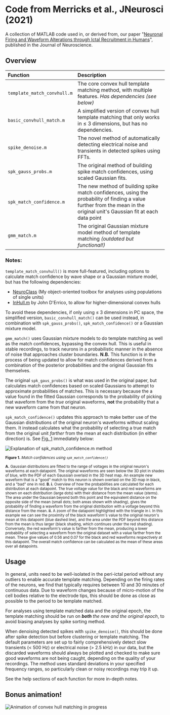 # Code from Merricks et al., JNeurosci (2021)

A collection of MATLAB code used in, or derived from, our paper "[Neuronal Firing and Waveform Alterations through Ictal Recruitment in Humans](https://doi.org/10.1523/JNEUROSCI.0417-20.2020)", published in the Journal of Neuroscience.

## Overview

|             Function            |                                                                                                                Description                                                                                                                |
|:--------------------------------|:------------------------------------------------------------------------------------------------------------------------------------------------------------------------------------------------------------------------------------------|
| ```template_match_convhull.m``` | The core convex hull template matching method, with multiple features. _Has dependencies (see below)_ 		                                                                                                                              |
| ```basic_convhull_match.m```    | A simplified version of convex hull template matching that only works in ≤ 3 dimensions, but has no dependencies.                                                                                                                         |
| ```spike_denoise.m```           | The novel method of automatically detecting electrical noise and transients in detected spikes using FFTs.                                                                                                                                |
| ```spk_gauss_probs.m```         | The original method of building spike match confidences, using scaled Gaussian fits.                                                                                                                                                      |
| ```spk_match_confidence.m```      | The new method of building spike match confidences, using the probability of finding a value further from the mean in the original unit's Gaussian fit at each data point                                                                 |
| ```gmm_match.m```               | The original Gaussian mixture model method of template matching _(outdated but functional!)_                                                                                                                                              |

### Notes:

```template_match_convhull()``` is more full-featured, including options to calculate match confidence by wave shape or a Gaussian mixture model, but has the following dependencies:

- [NeuroClass](https://github.com/edmerix/NeuroClass)  (My object-oriented toolbox for analyses using populations of single units)
- [InHull.m](https://www.mathworks.com/matlabcentral/fileexchange/10226-inhull) by John D'Errico, to allow for higher-dimensional convex hulls

To avoid these dependencies, if only using ≤ 3 dimensions in PC space, the simplified version, ```basic_convhull_match()``` can be used instead, in combination with ```spk_gauss_probs()```, ```spk_match_confidence()``` or a Gaussian mixture model.

```gmm_match()``` uses Gaussian mixture models to do template matching as well as the match confidences, bypassing the convex hull. This is useful in stable recordings, to track neurons in a probabilistic manner in the absence of noise that approaches cluster boundaries. __N.B.__ This function is in the process of being updated to allow for match confidences derived from a combination of the posterior probabilities and the original Gaussian fits themselves.

The original ```spk_gaus_probs()``` is what was used in the original paper, but calculates match confidences based on scaled Gaussians to attempt to approximate probabilities of matches. This is necessary because the a value found in the fitted Gaussian corresponds to the probability of picking that waveform from the _true_ original waveforms, __not__ the probability that a new waveform came from that neuron. 

```spk_match_confidence()``` updates this approach to make better use of the Gaussian distributions of the original neuron's waveforms without scaling them. It instead calculates what the probability of selecting a true match from the original unit _farther_ from the mean at each distribution (in either direction) is. See [Fig. 1](#fig1) immediately below:

<a name="fig1">![Explanation of spk_match_confidence.m method](superfluous/gauss_probs.png?raw=true "Explanation behind spk_match_confidence method")</a>

<small>__Figure 1.__ _Match confidences using ```spk_match_confidence()```_</small>

<small>__A.__ Gaussian distributions are fitted to the range of voltages in the original neuron's waveforms at each datapoint. The original waveforms are seen below the 3D plot in shades of blue, with the PDF of each Gaussian overlaid in the 3D heat map. An example new waveform that is a "good" match to this neuron is shown overlaid on the 3D map in black, and a "bad" one in red. __B. i.__ Overview of how the probabilities are calculated for each distribution at each datapoint. The true voltage value for the black and red waveforms are shown on each distribution (large dots) with their distance from the mean value (stems). The area under the Gaussian beyond both this point and the equivalent distance on the opposite side of the mean (small dots; both areas shown with shading), gives the probability of finding a waveform from the original distribution with a voltage beyond this distance from the mean. __ii.__ A zoom of the datapoint highlighted with the triangle in i. In this example we can see the proximity of the black waveform's value to the original neuron's mean at this datapoint (blue dashed line), and the area under the PDF beyond this distance from the mean is thus larger (black shading, which continues under the red shading). Conversely, the red waveform's value is farther from the mean, producing a lower probability of selecting a waveform from the original dataset with a value farther from the mean. These give values of 0.56 and 0.07 for the black and red waveforms respectively at this datapoint. The overall match confidence can be calculated as the mean of these areas over all datapoints. </small>

## Usage

In general, units need to be well-isolated in the peri-ictal period without any outliers to enable accurate template matching. Depending on the firing rates of the neurons, we find that typically requires between 10 and 30 minutes of continuous data. Due to waveform changes because of micro-motion of the cell bodies relative to the electrode tips, this should be done as close as possible to the period to be template matched.

For analyses using template matched data and the original epoch, the template matching should be run on ___both__ the new and the original epoch_, to avoid biasing analyses by spike sorting method.

When denoising detected spikes with ```spike_denoise()```, this should be done after spike detection but before clustering or template matching. The default parameters are set up to fairly comprehensively detect slow transients (< 500 Hz) or electrical noise (> 2.5 kHz) in our data, but the discarded waveforms should always be plotted and checked to make sure good waveforms are not being caught, depending on the quality of your recordings. The method uses standard deviations in your specified frequency ranges, so particularly clean or noisy recordings may trip it up.

See the help sections of each function for more in-depth notes.


## Bonus animation!

![Animation of convex hull matching in progress](superfluous/convexhullbuild.gif?raw=true "Convex hulls in action on PCA clusters")

